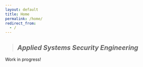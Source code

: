 ```yaml
---
layout: default
title: Home
permalink: /home/
redirect_from:
  - /
---
```

> ## *Applied* *Systems* *Security* *Engineering*
Work in progress!

<!--
![](/images/computer.jpg)
*unsplash.com/@lorenzoherrera*
-->
